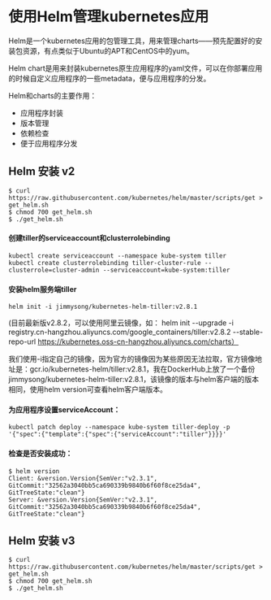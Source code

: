 # 使用Helm管理kubernetes应用

Helm是一个kubernetes应用的包管理工具，用来管理charts——预先配置好的安装包资源，有点类似于Ubuntu的APT和CentOS中的yum。


Helm chart是用来封装kubernetes原生应用程序的yaml文件，可以在你部署应用的时候自定义应用程序的一些metadata，便与应用程序的分发。



Helm和charts的主要作用：

* 应用程序封装
* 版本管理
* 依赖检查
* 便于应用程序分发

## Helm 安装 v2

```
$ curl https://raw.githubusercontent.com/kubernetes/helm/master/scripts/get > get_helm.sh
$ chmod 700 get_helm.sh
$ ./get_helm.sh
```

#### 创建tiller的serviceaccount和clusterrolebinding

```
kubectl create serviceaccount --namespace kube-system tiller
kubectl create clusterrolebinding tiller-cluster-rule --clusterrole=cluster-admin --serviceaccount=kube-system:tiller
```
#### 安装helm服务端tiller

```
helm init -i jimmysong/kubernetes-helm-tiller:v2.8.1
```
(目前最新版v2.8.2，可以使用阿里云镜像，如： helm init --upgrade -i registry.cn-hangzhou.aliyuncs.com/google_containers/tiller:v2.8.2 --stable-repo-url https://kubernetes.oss-cn-hangzhou.aliyuncs.com/charts）

我们使用-i指定自己的镜像，因为官方的镜像因为某些原因无法拉取，官方镜像地址是：gcr.io/kubernetes-helm/tiller:v2.8.1，我在DockerHub上放了一个备份jimmysong/kubernetes-helm-tiller:v2.8.1，该镜像的版本与helm客户端的版本相同，使用helm version可查看helm客户端版本。

#### 为应用程序设置serviceAccount：

```
kubectl patch deploy --namespace kube-system tiller-deploy -p '{"spec":{"template":{"spec":{"serviceAccount":"tiller"}}}}'
```
#### 检查是否安装成功：
```
$ helm version
Client: &version.Version{SemVer:"v2.3.1", GitCommit:"32562a3040bb5ca690339b9840b6f60f8ce25da4", GitTreeState:"clean"}
Server: &version.Version{SemVer:"v2.3.1", GitCommit:"32562a3040bb5ca690339b9840b6f60f8ce25da4", GitTreeState:"clean"}
```


## Helm 安装 v3

```
$ curl https://raw.githubusercontent.com/kubernetes/helm/master/scripts/get > get_helm.sh
$ chmod 700 get_helm.sh
$ ./get_helm.sh
```
